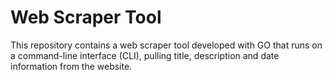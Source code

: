 # Web Scraper Tool
This repository contains a web scraper tool developed with GO that runs on a command-line interface (CLI), pulling title, description and date information from the website.
